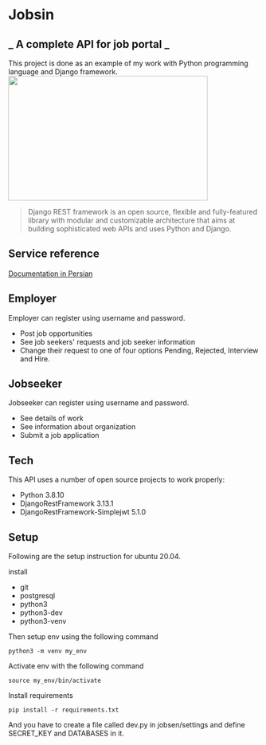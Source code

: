 # Jobsin

## _ A complete API for job portal _

This project is done as an example of my work with Python programming language and Django framework.
<img src="https://miro.medium.com/max/700/1*kR89JbQQK9aAkNVyxE63pg.png" width="400" height="250" />
> Django REST framework is an open source, flexible and fully-featured library  with modular and customizable architecture that aims at building sophisticated  web APIs and uses Python and Django.

## Service reference

[Documentation in Persian](https://github.com/boshra-irnd/jobsin/blob/master/README.fa.md)  <img src="https://cdn.countryflags.com/thumbs/iran/flag-round-250.png" width="15" height="15" />




## Employer

Employer can register using username and password.

- Post job opportunities
- See job seekers' requests and job seeker information
- Change their request to one of four options Pending, Rejected, Interview and Hire.

## Jobseeker

Jobseeker can register using username and password.

- See details of work
- See information about organization
- Submit a job application

## Tech

This API uses a number of open source projects to work properly:
- Python 3.8.10 
- DjangoRestFramework 3.13.1
- DjangoRestFramework-Simplejwt 5.1.0

## Setup

Following are the setup instruction for ubuntu 20.04.


install
- git 
- postgresql 
- python3
- python3-dev 
- python3-venv


Then setup env using the following command

```
python3 -m venv my_env
```
Activate env with the following command
```
source my_env/bin/activate
```
Install requirements
```
pip install -r requirements.txt
```
And you have to create a file called dev.py in jobsen/settings and define SECRET_KEY and DATABASES in it.
